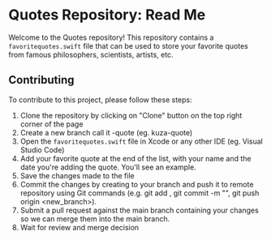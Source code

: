 Quotes Repository: Read Me
======================

Welcome to the Quotes repository! This repository contains a `favoritequotes.swift` file that can be used to store your favorite quotes from famous philosophers, scientists, artists, etc.

## Contributing

To contribute to this project, please follow these steps:

1. Clone the repository by clicking on "Clone" button on the top right corner of the page
2. Create a new branch call it <your name>-quote (eg. kuza-quote)
3. Open the `favoritequotes.swift` file in Xcode or any other IDE (eg. Visual Studio Code)
4. Add your favorite quote at the end of the list, with your name and the date you're adding the quote. You'll see an example.
5. Save the changes made to the file
6. Commit the changes by creating to your branch and push it to remote repository using Git commands (e.g. git add <file>, git commit -m "<commit message>", git push origin <new_branch>).
7. Submit a pull request against the main branch containing your changes so we can merge them into the main branch.
8. Wait for review and merge decision
